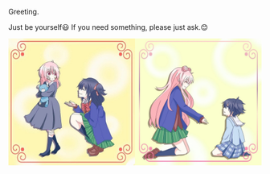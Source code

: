 Greeting.

Just be yourself😃 If you need something, please just ask.😊


<img align="left" width="50%" height="50%" src="https://github.com/JonathanSum/JonathanSum/blob/master/112.jpg">
<img align="right" width="50%" height="50%" src="https://github.com/JonathanSum/JonathanSum/blob/master/111.jpg?raw=true">
